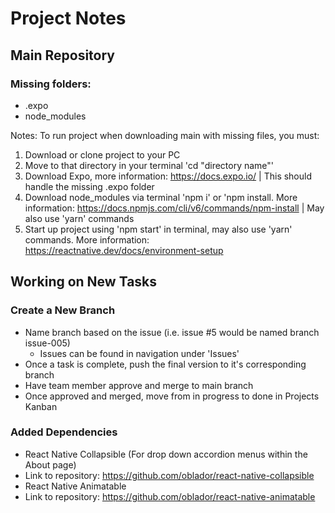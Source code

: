 # Project Notes
## Main Repository

### Missing folders:
* .expo
* node_modules

Notes: To run project when downloading main with missing files, you must:
1. Download or clone project to your PC
2. Move to that directory in your terminal 'cd "directory name"'
3. Download Expo, more information: https://docs.expo.io/ | This should handle the missing .expo folder
4. Download node_modules via terminal 'npm i' or 'npm install. More information: https://docs.npmjs.com/cli/v6/commands/npm-install | May also use 'yarn' commands
5. Start up project using 'npm start' in terminal, may also use 'yarn' commands. More information: https://reactnative.dev/docs/environment-setup

## Working on New Tasks

### Create a New Branch
* Name branch based on the issue (i.e. issue #5 would be named branch issue-005)
  * Issues can be found in navigation under 'Issues'
* Once a task is complete, push the final version to it's corresponding branch
* Have team member approve and merge to main branch
* Once approved and merged, move from in progress to done in Projects Kanban

### Added Dependencies
* React Native Collapsible (For drop down accordion menus within the About page)
* Link to repository: https://github.com/oblador/react-native-collapsible
* React Native Animatable
* Link to repository: https://github.com/oblador/react-native-animatable
